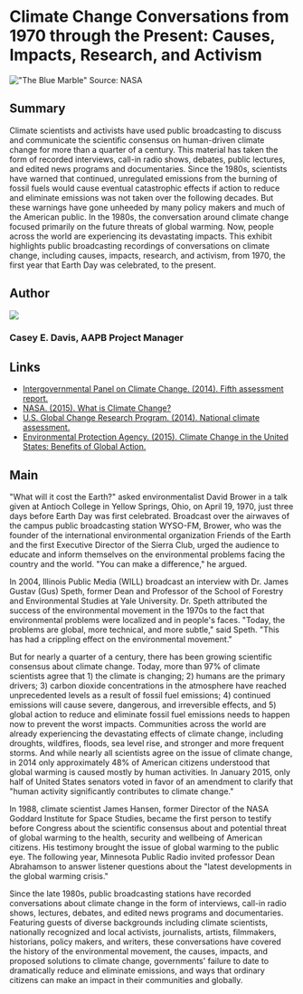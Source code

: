 # Climate Change Conversations from 1970 through the Present: Causes, Impacts, Research, and Activism

!["The Blue Marble" Source: NASA](https://s3.amazonaws.com/americanarchive.org/exhibits/ClimateChange_SignatureImage.jpg)

## Summary

Climate scientists and activists have used public broadcasting to discuss and communicate the scientific consensus on human-driven climate change for more than a quarter of a century. This material has taken the form of recorded interviews, call-in radio shows, debates, public lectures, and edited news programs and documentaries. Since the 1980s, scientists have warned that continued, unregulated emissions from the burning of fossil fuels would cause eventual catastrophic effects if action to reduce and eliminate emissions was not taken over the following decades. But these warnings have gone unheeded by many policy makers and much of the American public. In the 1980s, the conversation around climate change focused primarily on the future threats of global warming. Now, people across the world are experiencing its devastating impacts. This exhibit highlights public broadcasting recordings of conversations on climate change, including causes, impacts, research, and activism, from 1970, the first year that Earth Day was celebrated, to the present.

## Author

<img class="img-circle" src="https://s3.amazonaws.com/americanarchive.org/staff/Staff_Davis.jpg"/>

### Casey E. Davis, AAPB Project Manager

## Links

- [Intergovernmental Panel on Climate Change. (2014). Fifth assessment report.](http://www.ipcc.ch/publications_and_data/publications_and_data_reports.shtml)
- [NASA. (2015). What is Climate Change?](http://www.nasa.gov/audience/forstudents/k-4/stories/nasa-knows/what-is-climate-change-k4.html)
- [U.S. Global Change Research Program. (2014). National climate assessment.](http://nca2014.globalchange.gov/downloads)
- [Environmental Protection Agency. (2015). Climate Change in the United States: Benefits of Global Action.](http://www2.epa.gov/sites/production/files/2015-06/documents/frontmatter.pdf)

## Main

"What will it cost the Earth?" asked environmentalist David Brower in a talk given at Antioch College in Yellow Springs, Ohio, on April 19, 1970, just three days before Earth Day was first celebrated. Broadcast over the airwaves of the campus public broadcasting station WYSO-FM, Brower, who was the founder of the international environmental organization Friends of the Earth and the first Executive Director of the Sierra Club, urged the audience to educate and inform themselves on the environmental problems facing the country and the world. "You can make a difference," he argued.

In 2004, Illinois Public Media (WILL) broadcast an interview with Dr. James Gustav (Gus) Speth, former Dean and Professor of the School of Forestry and Environmental Studies at Yale University. Dr. Speth attributed the success of the environmental movement in the 1970s to the fact that environmental problems were localized and in people's faces. "Today, the problems are global, more technical, and more subtle," said Speth. "This has had a crippling effect on the environmental movement." 

But for nearly a quarter of a century, there has been growing scientific consensus about climate change. Today, more than 97% of climate scientists agree that 1) the climate is changing; 2) humans are the primary drivers; 3) carbon dioxide concentrations in the atmosphere have reached unprecedented levels as a result of fossil fuel emissions; 4) continued emissions will cause severe, dangerous, and irreversible effects, and 5) global action to reduce and eliminate fossil fuel emissions needs to happen now to prevent the worst impacts. Communities across the world are already experiencing the devastating effects of climate change, including droughts, wildfires, floods, sea level rise, and stronger and more frequent storms. And while nearly all scientists agree on the issue of climate change, in 2014 only approximately 48% of American citizens understood that global warming is caused mostly by human activities. In January 2015, only half of United States senators voted in favor of an amendment to clarify that "human activity significantly contributes to climate change."

In 1988, climate scientist James Hansen, former Director of the NASA Goddard Institute for Space Studies, became the first person to testify before Congress about the scientific consensus about and potential threat of global warming to the health, security and wellbeing of American citizens. His testimony brought the issue of global warming to the public eye. The following year, Minnesota Public Radio invited professor Dean Abrahamson to answer listener questions about the "latest developments in the global warming crisis."

Since the late 1980s, public broadcasting stations have recorded conversations about climate change in the form of interviews, call-in radio shows, lectures, debates, and edited news programs and documentaries. Featuring guests of diverse backgrounds including climate scientists, nationally recognized and local activists, journalists, artists, filmmakers, historians, policy makers, and writers, these conversations have covered the history of the environmental movement, the causes, impacts, and proposed solutions to climate change, governments' failure to date to dramatically reduce and eliminate emissions, and ways that ordinary citizens can make an impact in their communities and globally. 
